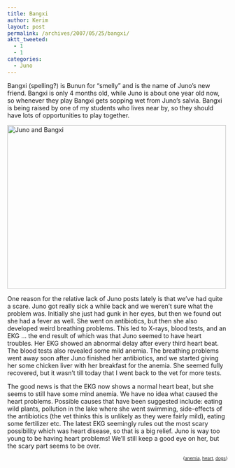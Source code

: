 ```yaml
---
title: Bangxi
author: Kerim
layout: post
permalink: /archives/2007/05/25/bangxi/
aktt_tweeted:
  - 1
  - 1
categories:
  - Juno
---
```

Bangxi (spelling?) is Bunun for &#8220;smelly&#8221; and is the name of Juno&#8217;s new friend. Bangxi is only 4 months old, while Juno is about one year old now, so whenever they play Bangxi gets sopping wet from Juno&#8217;s salvia. Bangxi is being raised by one of my students who lives near by, so they should have lots of opportunities to play together.

<a href="http://www.flickr.com/photos/kerim/514479434/" onclick="_gaq.push(['_trackEvent', 'outbound-article', 'http://www.flickr.com/photos/kerim/514479434/', '']);"  title="Photo Sharing"><img src="http://farm1.static.flickr.com/206/514479434_a0ab00e5f1.jpg" width="500" height="375" alt="Juno and Bangxi" /></a>

One reason for the relative lack of Juno posts lately is that we&#8217;ve had quite a scare. Juno got really sick a while back and we weren&#8217;t sure what the problem was. Initially she just had gunk in her eyes, but then we found out she had a fever as well. She went on antibiotics, but then she also developed weird breathing problems. This led to X-rays, blood tests, and an EKG &#8230; the end result of which was that Juno seemed to have heart troubles. Her EKG showed an abnormal delay after every third heart beat. The blood tests also revealed some mild anemia. The breathing problems went away soon after Juno finished her antibiotics, and we started giving her some chicken liver with her breakfast for the anemia. She seemed fully recovered, but it wasn&#8217;t till today that I went back to the vet for more tests.

The good news is that the EKG now shows a normal heart beat, but she seems to still have some mind anemia. We have no idea what caused the heart problems. Possible causes that have been suggested include: eating wild plants, pollution in the lake where she went swimming, side-effects of the antibiotics (the vet thinks this is unlikely as they were fairly mild), eating some fertilizer etc. The latest EKG seemingly rules out the most scary possibility which was heart disease, so that is a big relief. Juno is way too young to be having heart problems! We&#8217;ll still keep a good eye on her, but the scary part seems to be over.  
<!-- technorati tags start -->

<div style="text-align:right;">
  <span style="font-size:x-small;">{<a href="http://www.technorati.com/tag/anemia" onclick="_gaq.push(['_trackEvent', 'outbound-article', 'http://www.technorati.com/tag/anemia', 'anemia']);"  rel="tag">anemia</a>, <a href="http://www.technorati.com/tag/heart" onclick="_gaq.push(['_trackEvent', 'outbound-article', 'http://www.technorati.com/tag/heart', 'heart']);"  rel="tag">heart</a>, <a href="http://www.technorati.com/tag/dogs" onclick="_gaq.push(['_trackEvent', 'outbound-article', 'http://www.technorati.com/tag/dogs', 'dogs']);"  rel="tag">dogs</a>}</span>


<!-- technorati tags end -->

